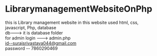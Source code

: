 # LibrarymanagementWebsiteOnPhp
this is Library management website in this website used html, css, javascript, Php, database <br>
 db---> it is database folder <br>
 for admin login ---> admin.php<br>
  id--surajsrivastava044@gmail.com<br>
  password -- 7860290469
